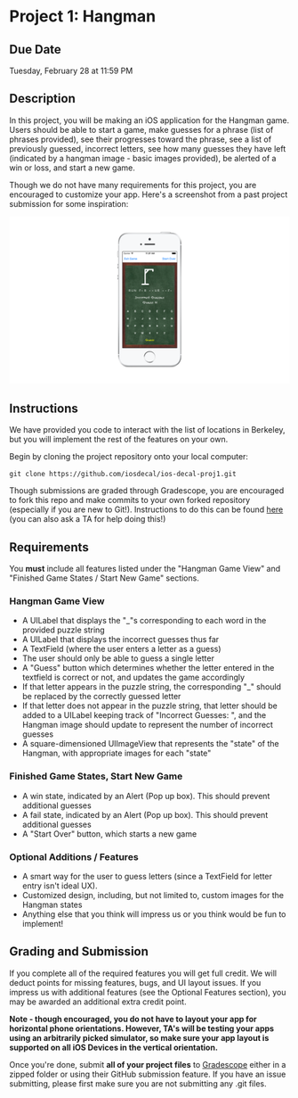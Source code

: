 # Project 1: Hangman #

## Due Date ##
Tuesday, February 28 at 11:59 PM

## Description ##
In this project, you will be making an iOS application for the Hangman game. Users should be able to start a game, make guesses for a phrase (list of phrases provided), see their progresses toward the phrase, see a list of previously guessed, incorrect letters, see how many guesses they have left (indicated by a hangman image - basic images provided), be alerted of a win or loss, and start a new game.

Though we do not have many requirements for this project, you are encouraged to customize your app. Here's a screenshot from a past project submission for some inspiration:

![alt text](/README-images/hangman.png)

## Instructions ##
We have provided you code to interact with the list of locations in Berkeley, but you will implement the rest of the features on your own. 

Begin by cloning the project repository onto your local computer:

	git clone https://github.com/iosdecal/ios-decal-proj1.git

Though submissions are graded through Gradescope, you are encouraged to fork this repo and make commits to your own forked repository (especially if you are new to Git!). Instructions to do this can be found [here](https://help.github.com/articles/fork-a-repo/) (you can also ask a TA for help doing this!)

## Requirements ##
You **must** include all features listed under the "Hangman Game View" and "Finished Game States / Start New Game" sections. 

###  Hangman Game View ###
* A UILabel that displays the "_"s corresponding to each word in the provided puzzle string
* A UILabel that displays the incorrect guesses thus far
* A TextField (where the user enters a letter as a guess)
* The user should only be able to guess a single letter
* A "Guess" button which determines whether the letter entered in the textfield is correct or not, and updates the game accordingly
* If that letter appears in the puzzle string, the corresponding "_" should be replaced by the correctly guessed letter
* If that letter does not appear in the puzzle string, that letter should be added to a UILabel keeping track of "Incorrect Guesses: ", and the Hangman image should update to represent the number of incorrect guesses
* A square-dimensioned UIImageView that represents the "state" of the Hangman, with appropriate images for each "state"

### Finished Game States, Start New Game ###
* A win state, indicated by an Alert (Pop up box). This should prevent additional guesses
* A fail state, indicated by an Alert (Pop up box). This should prevent additional guesses
* A "Start Over" button, which starts a new game

### Optional Additions / Features ###
* A smart way for the user to guess letters (since a TextField for letter entry isn't ideal UX).
* Customized design, including, but not limited to, custom images for the Hangman states
* Anything else that you think will impress us or you think would be fun to implement!

## Grading and Submission ##

If you complete all of the required features you will get full credit. We will deduct points for missing features, bugs, and UI layout issues. If you impress us with additional features (see the Optional Features section), you may be awarded an additional extra credit point.

**Note - though encouraged, you do not have to layout your app for horizontal phone orientations. However, TA's will be testing your apps using an arbitrarily picked simulator, so make sure your app layout is supported on all iOS Devices in the vertical orientation.** 

Once you're done, submit **all of your project files** to [Gradescope](https://gradescope.com/courses/5482/assignments/18815) either in a zipped folder or using their GitHub submission feature. If you have an issue submitting, please first make sure you are not submitting any .git files. 
